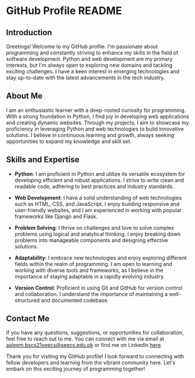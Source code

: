 # GitHub Profile README

## Introduction

Greetings! Welcome to my GitHub profile. I'm passionate about programming and constantly striving to enhance my skills in the field of software development. Python and web development are my primary interests, but I'm always open to exploring new domains and tackling exciting challenges. I have a keen interest in emerging technologies and stay up-to-date with the latest advancements in the tech industry.

## About Me

I am an enthusiastic learner with a deep-rooted curiosity for programming. With a strong foundation in Python, I find joy in developing web applications and creating dynamic websites. Through my projects, I aim to showcase my proficiency in leveraging Python and web technologies to build innovative solutions. I believe in continuous learning and growth, always seeking opportunities to expand my knowledge and skill set.

## Skills and Expertise

- **Python**: I am proficient in Python and utilize its versatile ecosystem for developing efficient and robust applications. I strive to write clean and readable code, adhering to best practices and industry standards.

- **Web Development**: I have a solid understanding of web technologies such as HTML, CSS, and JavaScript. I enjoy building responsive and user-friendly websites, and I am experienced in working with popular frameworks like Django and Flask.

- **Problem Solving**: I thrive on challenges and love to solve complex problems using logical and analytical thinking. I enjoy breaking down problems into manageable components and designing effective solutions.

- **Adaptability**: I embrace new technologies and enjoy exploring different fields within the realm of programming. I am open to learning and working with diverse tools and frameworks, as I believe in the importance of staying adaptable in a rapidly evolving industry.

- **Version Control**: Proficient in using Git and GitHub for version control and collaboration. I understand the importance of maintaining a well-structured and documented codebase.



## Contact Me

If you have any questions, suggestions, or opportunities for collaboration, feel free to reach out to me. You can connect with me via email at [aaleem.bscs21seecs@seecs.edu.pk](mailto:aaleem.bscs21seecs@seecs.edu.pk) or find me on LinkedIn [here](https://www.linkedin.com/in/abdullah-aleem2102).

Thank you for visiting my GitHub profile! I look forward to connecting with fellow developers and learning from the vibrant community here. Let's embark on this exciting journey of programming together!
